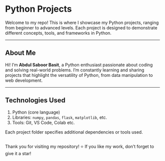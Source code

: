 # Python Projects

Welcome to my repo! This is where I showcase my Python projects, ranging from beginner to advanced levels. Each project is designed to demonstrate different concepts, tools, and frameworks in Python.

---

## About Me

Hi! I’m **Abdul Saboor Basit**, a Python enthusiast passionate about coding and solving real-world problems. I’m constantly learning and sharing projects that highlight the versatility of Python, from data manipulation to web development.

---

## Technologies Used

1. Python (core language)
2. Libraries: `numpy`, `pandas`, `flask`, `matplotlib`, etc.
3. Tools: Git, VS Code, Colab etc.

Each project folder specifies additional dependencies or tools used.

## 

Thank you for visiting my repository! ⭐ If you like my work, don’t forget to give it a star!
